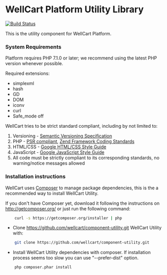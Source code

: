 WellCart Platform Utility Library
=================================

[![Build Status](https://travis-ci.org/wellcart/component-utility.svg)](https://travis-ci.org/wellcart/component-utility)

This is the utility component for WellCart Platform.

### System Requirements

Platform requires PHP 7.1.0 or later; we recommend using the
latest PHP version whenever possible.

Required extensions:

* simplexml
* hash
* GD
* DOM
* iconv
* curl
* Safe_mode off

WellCart tries to be strict standard compliant, including by not limited to:

1. Versioning - [Semantic Versioning Specification](http://semver.org)
2. PHP - [PSR compliant](https://github.com/php-fig/fig-standards), [Zend Framework Coding Standards](http://framework.zend.com/manual/current/en/ref/coding.standard.html)
3. HTML/CSS - [Google HTML/CSS Style Guide](https://google.github.io/styleguide/htmlcssguide.xml)
4. JavaScript - [Google JavaScript Style Guide](https://google.github.io/styleguide/javascriptguide.xml)
5. All code must be strictly compliant to its corresponding standards, no warning/notice messages allowed

### Installation instructions

WellCart uses [Composer][1] to manage package dependencies, this is the a recommended way to install WellCart Utility.

If you don't have Composer yet, download it following the instructions on http://getcomposer.org/
or just run the following command:

```bash
    curl -s https://getcomposer.org/installer | php
```

- Clone https://github.com/wellcart/component-utility.git WellCart Utility with:

```bash
    git clone https://github.com/wellcart/component-utility.git
```
- Install WellCart Utility dependencies with composer. If installation process seems too slow you can use "--prefer-dist" option.

```bash
    php composer.phar install
```

[1]:  http://getcomposer.org/